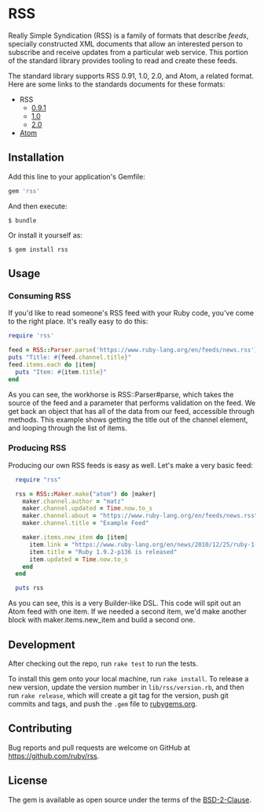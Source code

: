 # RSS

Really Simple Syndication (RSS) is a family of formats that describe _feeds_, specially constructed XML documents that allow an interested person to subscribe and receive updates from a particular web service. This portion of the standard library provides tooling to read and create these feeds.

The standard library supports RSS 0.91, 1.0, 2.0, and Atom, a related format. Here are some links to the standards documents for these formats:

* RSS
  * [0.9.1](http://www.rssboard.org/rss-0-9-1-netscape)
  * [1.0](http://web.resource.org/rss/1.0/)
  * [2.0](http://www.rssboard.org/rss-specification)
* [Atom](https://tools.ietf.org/html/rfc4287)

## Installation

Add this line to your application's Gemfile:

```ruby
gem 'rss'
```

And then execute:

    $ bundle

Or install it yourself as:

    $ gem install rss

## Usage

### Consuming RSS

If you'd like to read someone's RSS feed with your Ruby code, you've come to the right place. It's really easy to do this:

```ruby
require 'rss'

feed = RSS::Parser.parse('https://www.ruby-lang.org/en/feeds/news.rss')
puts "Title: #{feed.channel.title}"
feed.items.each do |item|
  puts "Item: #{item.title}"
end
```

As you can see, the workhorse is RSS::Parser#parse, which takes the source of the feed and a parameter that performs validation on the feed. We get back an object that has all of the data from our feed, accessible through methods. This example shows getting the title out of the channel element, and looping through the list of items.

### Producing RSS

Producing our own RSS feeds is easy as well. Let's make a very basic feed:

```ruby
  require "rss"

  rss = RSS::Maker.make("atom") do |maker|
    maker.channel.author = "matz"
    maker.channel.updated = Time.now.to_s
    maker.channel.about = "https://www.ruby-lang.org/en/feeds/news.rss"
    maker.channel.title = "Example Feed"

    maker.items.new_item do |item|
      item.link = "https://www.ruby-lang.org/en/news/2010/12/25/ruby-1-9-2-p136-is-released/"
      item.title = "Ruby 1.9.2-p136 is released"
      item.updated = Time.now.to_s
    end
  end

  puts rss
```

As you can see, this is a very Builder-like DSL. This code will spit out an Atom feed with one item. If we needed a second item, we'd make another block with maker.items.new_item and build a second one.

## Development

After checking out the repo, run `rake test` to run the tests.

To install this gem onto your local machine, run `rake install`. To release a new version, update the version number in `lib/rss/version.rb`, and then run `rake release`, which will create a git tag for the version, push git commits and tags, and push the `.gem` file to [rubygems.org](https://rubygems.org).

## Contributing

Bug reports and pull requests are welcome on GitHub at https://github.com/ruby/rss.

## License

The gem is available as open source under the terms of the [BSD-2-Clause](LICENSE.txt).
